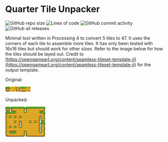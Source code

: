 # Quarter Tile Unpacker

![GitHub repo size](https://img.shields.io/github/repo-size/morefoxbeans/QuarterTileUnpacker?style=for-the-badge)
![Lines of code](https://img.shields.io/tokei/lines/github/morefoxbeans/QuarterTileUnpacker?style=for-the-badge)
![GitHub commit activity](https://img.shields.io/github/commit-activity/m/morefoxbeans/QuarterTileUnpacker?style=for-the-badge)
![GitHub all releases](https://img.shields.io/github/downloads/morefoxbeans/QuarterTileUnpacker/total?style=for-the-badge)

Minimal tool written in Processing 4 to convert 5 tiles to 47. It uses the corners of each tile to assemble more tiles. It has only been tested with 16x16 tiles but should work for other sizes. Refer to the image below for how the tiles should be layed out. Credit to [https://opengameart.org/content/seamless-tileset-template-ii](https://opengameart.org/content/seamless-tileset-template-ii) for the output template.

Original:

![](images/before.png)

Unpacked:

![](images/after.png)
